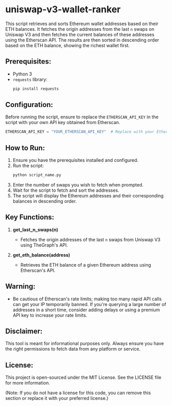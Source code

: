 # uniswap-v3-wallet-ranker

This script retrieves and sorts Ethereum wallet addresses based on their ETH balances. It fetches the origin addresses from the last `n` swaps on Uniswap V3 and then fetches the current balances of these addresses using the Etherscan API. The results are then sorted in descending order based on the ETH balance, showing the richest wallet first.

## Prerequisites:

- Python 3
- `requests` library:
  ```bash
  pip install requests
  ```

## Configuration:

Before running the script, ensure to replace the `ETHERSCAN_API_KEY` in the script with your own API key obtained from Etherscan.

```python
ETHERSCAN_API_KEY = "YOUR_ETHERSCAN_API_KEY"  # Replace with your Etherscan API Key
```

## How to Run:

1. Ensure you have the prerequisites installed and configured.
2. Run the script:
   ```bash
   python script_name.py
   ```
3. Enter the number of swaps you wish to fetch when prompted.
4. Wait for the script to fetch and sort the addresses.
5. The script will display the Ethereum addresses and their corresponding balances in descending order.

## Key Functions:

1. **get_last_n_swaps(n)**
   - Fetches the origin addresses of the last `n` swaps from Uniswap V3 using TheGraph's API.
  
2. **get_eth_balance(address)**
   - Retrieves the ETH balance of a given Ethereum address using Etherscan's API.

## Warning:

- Be cautious of Etherscan's rate limits; making too many rapid API calls can get your IP temporarily banned. If you're querying a large number of addresses in a short time, consider adding delays or using a premium API key to increase your rate limits.

## Disclaimer:

This tool is meant for informational purposes only. Always ensure you have the right permissions to fetch data from any platform or service.

## License:

This project is open-sourced under the MIT License. See the LICENSE file for more information. 

(Note: If you do not have a license for this code, you can remove this section or replace it with your preferred license.)
